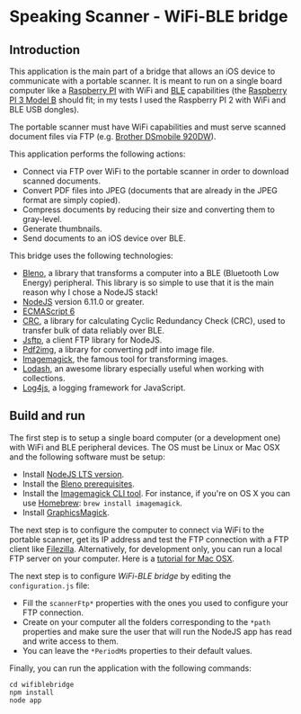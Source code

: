 # Speaking Scanner - WiFi-BLE bridge

## Introduction
This application is the main part of a bridge that allows an iOS device to communicate with a portable scanner.
It is meant to run on a single board computer like a [Raspberry PI](https://www.raspberrypi.org/) with WiFi and
[BLE](https://en.wikipedia.org/wiki/Bluetooth_Low_Energy) capabilities (the 
[Raspberry PI 3 Model B](https://www.raspberrypi.org/products/raspberry-pi-3-model-b/) should fit; in my
tests I used the Raspberry PI 2 with WiFi and BLE USB dongles).

The portable scanner must have WiFi capabilities and must serve scanned document files via FTP (e.g.
[Brother DSmobile 920DW](https://www.brother-usa.com/Scanners/ModelDetail/24/DS920DW/Overview)).

This application performs the following actions:
* Connect via FTP over WiFi to the portable scanner in order to download scanned documents.
* Convert PDF files into JPEG (documents that are already in the JPEG format are simply copied).
* Compress documents by reducing their size and converting them to gray-level.
* Generate thumbnails.
* Send documents to an iOS device over BLE.

This bridge uses the following technologies:
* [Bleno](https://github.com/sandeepmistry/bleno), a library that transforms a computer into a
  BLE (Bluetooth Low Energy) peripheral. This library is so simple to use that it is the main reason why
  I chose a NodeJS stack!
* [NodeJS](https://nodejs.org/) version 6.11.0 or greater.
* [ECMAScript 6](https://en.wikipedia.org/wiki/ECMAScript#6th_Edition_-_ECMAScript_2015)
* [CRC](https://github.com/alexgorbatchev/node-crc), a library for calculating Cyclic Redundancy Check (CRC),
  used to transfer bulk of data reliably over BLE.
* [Jsftp](https://github.com/sergi/jsftp), a client FTP library for NodeJS.
* [Pdf2img](https://github.com/fitraditya/node-pdf2img), a library for converting pdf into image file.
* [Imagemagick](https://github.com/rsms/node-imagemagick), the famous tool for transforming images.
* [Lodash](https://lodash.com/), an awesome library especially useful when working with collections.
* [Log4js](https://github.com/nomiddlename/log4js-node), a logging framework for JavaScript.

## Build and run
The first step is to setup a single board computer (or a development one) with WiFi and BLE peripheral devices.
The OS must be Linux or Mac OSX and the following software must be setup:
* Install [NodeJS LTS version](https://nodejs.org).
* Install the [Bleno prerequisites](https://github.com/sandeepmistry/bleno).
* Install the [Imagemagick CLI tool](http://www.imagemagick.org/). For instance, if you're on OS X you
  can use [Homebrew](https://brew.sh/): `brew install imagemagick`.
* Install [GraphicsMagick](http://www.graphicsmagick.org/).

The next step is to configure the computer to connect via WiFi to the portable scanner, get its IP address
and test the FTP connection with a FTP client like [Filezilla](https://filezilla-project.org/).
Alternatively, for development only, you can run a local FTP server on your computer. Here is a 
[tutorial for Mac OSX](https://cartwrightlab.wikispaces.com/Setting+up+an+FTP+server+on+a+Mac).

The next step is to configure *WiFi-BLE bridge* by editing the `configuration.js` file:
* Fill the `scannerFtp*` properties with the ones you used to configure your FTP connection.
* Create on your computer all the folders corresponding to the `*path` properties and make sure the user
  that will run the NodeJS app has read and write access to them.
* You can leave the `*PeriodMs` properties to their default values.

Finally, you can run the application with the following commands:

    cd wifiblebridge
    npm install
    node app
    

